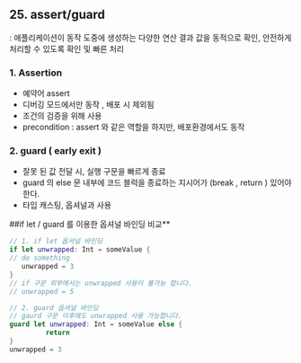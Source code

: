 ## 25. assert/guard 
: 애플리케이션이 동작 도중에 생성하는 다양한 연산 결과 값을 동적으로 확인, 안전하게 처리할 수 있도록 확인 및 빠른 처리 

### 1. Assertion
- 예약어 assert
- 디버깅 모드에서만 동작 , 배포 시 제외됨
- 조건의 검증을 위해 사용 
- precondition  : assert 와 같은 역할을 하지만, 배포환경에서도 동작 

### 2. guard ( early exit )
- 잘못 된 값 전달 시, 실행 구문을 빠르게 종료 
- guard 의 else 문 내부에 코드 블럭을 종료하는 지시어가 (break , return ) 있어야 한다. 
- 타입 캐스팅, 옵셔널과 사용


##if let / guard  를 이용한 옵셔널 바인딩 비교**

```Swift 
// 1. if let 옵셔널 바인딩
if let unwrapped: Int = someValue { 
// do something
   unwrapped = 3
} 
// if 구문 외부에서는 unwrapped 사용이 불가능 합니다.
// unwrapped = 5 

// 2. guard 옵셔널 바인딩
// gaurd 구문 이후에도 unwrapped 사용 가능합니다.
guard let unwrapped: Int = someValue else {
         return 
}
unwrapped = 3
```



